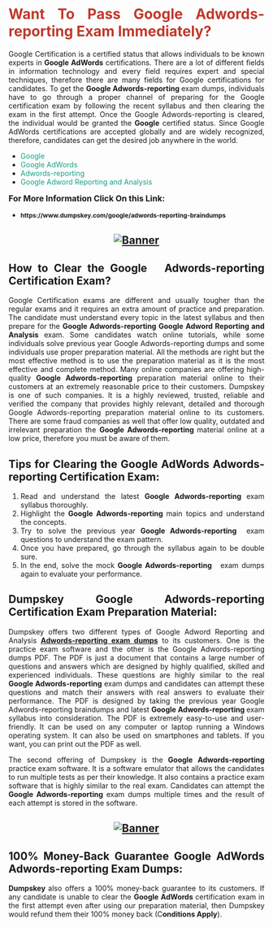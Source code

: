 <h1 style="text-align: justify;"><span style="color:#c0392b;"><strong>Want To Pass Google Adwords-reporting Exam Immediately?</strong></span></h1>

<p style="text-align: justify;">Google Certification is a certified status that allows individuals to be known experts in<strong> Google AdWords</strong> certifications. There are a lot of different fields in information technology and every field requires expert and special techniques, therefore there are many fields for Google certifications for candidates. To get the <strong>Google Adwords-reporting </strong>exam dumps, individuals have to go through a proper channel of preparing for the Google certification exam by following the recent syllabus and then clearing the exam in the first attempt. Once the Google Adwords-reporting is cleared, the individual would be granted the <strong>Google</strong> certified status. Since Google AdWords certifications are accepted globally and are widely recognized, therefore, candidates can get the desired job anywhere in the world.</p>

<ul>
	<li style="text-align: justify;"><span style="color:#16a085;">Google</span></li>
	<li style="text-align: justify;"><span style="color:#16a085;">Google AdWords  </span></li>
	<li style="text-align: justify;"><span style="color:#16a085;">Adwords-reporting</span></li>
	<li style="text-align: justify;"><span style="color:#16a085;">Google Adword Reporting and Analysis</span></li>
</ul>

<p style="text-align: justify;"><span style="font-size:16px;"><strong>For More Information Click On this Link:</strong></span></p>

<ul>
	<li style="text-align: justify;"><span style="font-size:12px;"><strong>https://www.dumpskey.com/google/adwords-reporting-braindumps</strong></span></li>
</ul>

<h2 style="text-align: center;"><a href="https://www.dumpskey.com/google/adwords-reporting-braindumps"><img src="http://soperdoper.com/search_portal/uploads/general_banners/1562740316_Untitled_Linked_Comp_01.gif" alt="Banner"/></a></h2>

<h2 style="text-align: justify;"><strong>How to Clear the Google   Adwords-reporting Certification Exam?</strong></h2>

<p style="text-align: justify;">Google Certification exams are different and usually tougher than the regular exams and it requires an extra amount of practice and preparation. The candidate must understand every topic in the latest syllabus and then prepare for the <strong>Google Adwords-reporting Google Adword Reporting and Analysis</strong> exam. Some candidates watch online tutorials, while some individuals solve previous year Google Adwords-reporting dumps and some individuals use proper preparation material. All the methods are right but the most effective method is to use the preparation material as it is the most effective and complete method. Many online companies are offering high-quality <strong>Google Adwords-reporting </strong>preparation material online to their customers at an extremely reasonable price to their customers. Dumpskey is one of such companies. It is a highly reviewed, trusted, reliable and verified the company that provides highly relevant, detailed and thorough Google Adwords-reporting preparation material online to its customers. There are some fraud companies as well that offer low quality, outdated and irrelevant preparation the <strong>Google Adwords-reporting </strong>material online at a low price, therefore you must be aware of them.</p>

<h2 style="text-align: justify;"><strong>Tips for Clearing the Google AdWords Adwords-reporting Certification Exam:</strong></h2>

<ol>
	<li style="text-align: justify;">Read and understand the latest <strong>Google Adwords-reporting </strong>exam syllabus thoroughly.</li>
	<li style="text-align: justify;">Highlight the<strong> Google Adwords-reporting </strong>main topics and understand the concepts.</li>
	<li style="text-align: justify;">Try to solve the previous year <strong>Google Adwords-reporting </strong> exam questions to understand the exam pattern.</li>
	<li style="text-align: justify;">Once you have prepared, go through the syllabus again to be double sure.</li>
	<li style="text-align: justify;">In the end, solve the mock <strong>Google Adwords-reporting  </strong> exam dumps again to evaluate your performance.</li>
</ol>

<h2 style="text-align: justify;"><strong>Dumpskey Google Adwords-reporting Certification Exam Preparation Material:</strong></h2>

<p style="text-align: justify;">Dumpskey offers two different types of Google Adword Reporting and Analysis <strong><a href="https://www.dumpskey.com/google/adwords-reporting-braindumps">Adwords-reporting exam dumps</a></strong> to its customers. One is the practice exam software and the other is the Google Adwords-reporting dumps PDF. The PDF is just a document that contains a large number of questions and answers which are designed by highly qualified, skilled and experienced individuals. These questions are highly similar to the real <strong>Google Adwords-reporting</strong> exam dumps and candidates can attempt these questions and match their answers with real answers to evaluate their performance. The PDF is designed by taking the previous year Google Adwords-reporting braindumps and latest <strong>Google Adwords-reporting </strong>exam syllabus into consideration. The PDF is extremely easy-to-use and user-friendly. It can be used on any computer or laptop running a Windows operating system. It can also be used on smartphones and tablets. If you want, you can print out the PDF as well.</p>

<p style="text-align: justify;">The second offering of Dumpskey is the<strong> Google Adwords-reporting</strong> practice exam software. It is a software emulator that allows the candidates to run multiple tests as per their knowledge. It also contains a practice exam software that is highly similar to the real exam. Candidates can attempt the<strong> Google Adwords-reporting</strong> exam dumps multiple times and the result of each attempt is stored in the software.</p>

<h2 style="text-align: center;"><a href="https://www.dumpskey.com/google/adwords-reporting-braindumps"><img src="http://soperdoper.com/search_portal/uploads/general_banners/1562743625_8ppZk49y_HM0oke96j0cic4OdOo.jpg" alt="Banner"/></a></h2>

<h2 style="text-align: justify;"><strong>100% Money-Back Guarantee Google AdWords Adwords-reporting Exam Dumps:</strong></h2>

<p style="text-align: justify;"><strong>Dumpskey </strong>also offers a 100% money-back guarantee to its customers. If any candidate is unable to clear the <strong>Google AdWords </strong>certification exam in the first attempt even after using our preparation material, then Dumpskey would refund them their 100% money back (C<strong>onditions Apply</strong>).</p>
